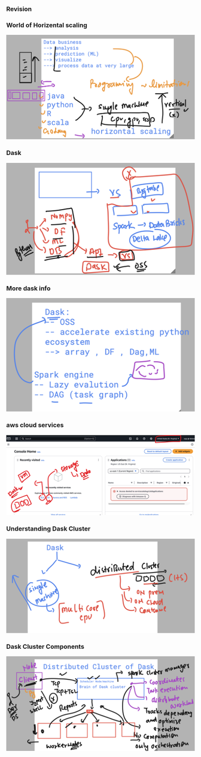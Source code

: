 ### Revision 

### World of Horizental scaling 

<img src="scale1.png">

### Dask 

<img src="dask1.png">

### More dask info 

<img src="dask2.png">

### aws cloud services 

<img src="aws1.png">

### Understanding Dask Cluster 

<img src="daskcls1.png">

### Dask Cluster Components 

<img src="daskcls2.png">